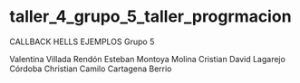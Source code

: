 # taller_4_grupo_5_taller_progrmacion

CALLBACK HELLS EJEMPLOS
Grupo 5 

Valentina Villada Rendón
Esteban Montoya Molina
Cristian David Lagarejo Córdoba
Christian Camilo Cartagena Berrio
